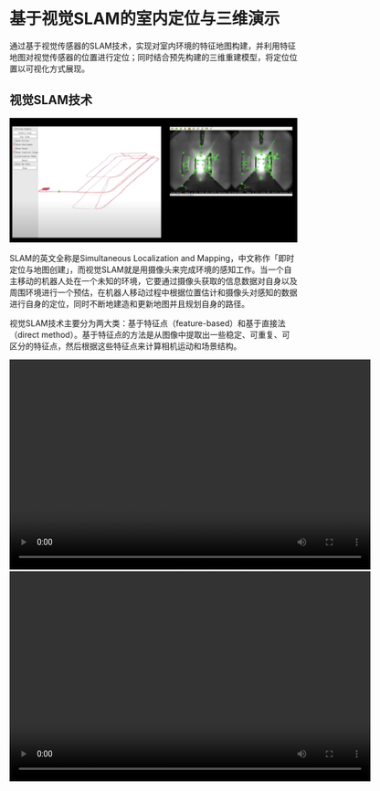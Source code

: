 # 基于视觉SLAM的室内定位与三维演示

通过基于视觉传感器的SLAM技术，实现对室内环境的特征地图构建，并利用特征地图对视觉传感器的位置进行定位；同时结合预先构建的三维重建模型，将定位位置以可视化方式展现。

## 视觉SLAM技术

![](截屏2023-02-20%2017.19.25.png)

SLAM的英文全称是Simultaneous Localization and Mapping，中文称作「即时定位与地图创建」，而视觉SLAM就是用摄像头来完成环境的感知工作。当一个自主移动的机器人处在一个未知的环境，它要通过摄像头获取的信息数据对自身以及周围环境进行一个预估，在机器人移动过程中根据位置估计和摄像头对感知的数据进行自身的定位，同时不断地建造和更新地图并且规划自身的路径。

视觉SLAM技术主要分为两大类：基于特征点（feature-based）和基于直接法（direct method）。基于特征点的方法是从图像中提取出一些稳定、可重复、可区分的特征点，然后根据这些特征点来计算相机运动和场景结构。

<video width="632" height="368" controls>
    <source src="/Users/eric/Note/SekaiHokanKeikaku/Indoor location/167_1676942910.mp4" type="video/mp4">
</video>

<video width="632" height="368" controls>
    <source src="/Users/eric/Note/SekaiHokanKeikaku/Indoor location/168_1676942926.mp4" type="video/mp4">
</video>

